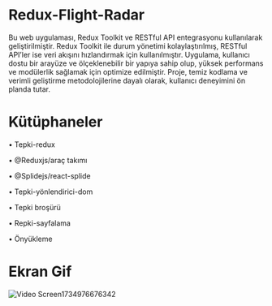 
# Redux-Flight-Radar

Bu web uygulaması, Redux Toolkit ve RESTful API entegrasyonu kullanılarak geliştirilmiştir.
Redux Toolkit ile durum yönetimi kolaylaştırılmış, RESTful API’ler ise veri akışını hızlandırmak için kullanılmıştır.
Uygulama, kullanıcı dostu bir arayüze ve ölçeklenebilir bir yapıya sahip olup, yüksek performans ve modülerlik sağlamak için optimize edilmiştir. 
Proje, temiz kodlama ve verimli geliştirme metodolojilerine dayalı olarak, kullanıcı deneyimini ön planda tutar.

# Kütüphaneler

• Tepki-redux

• @Reduxjs/araç takımı

• @Splidejs/react-splide

• Tepki-yönlendirici-dom

• Tepki broşürü

• Repki-sayfalama

• Önyükleme

# Ekran Gif

![Video Screen1734976676342](https://github.com/user-attachments/assets/8882f4b9-b822-452a-9930-177c792303a8)



